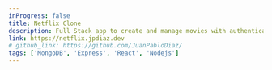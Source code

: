 ```yaml
---
inProgress: false
title: Netflix Clone
description: Full Stack app to create and manage movies with authentication. MERN stack.
link: https://netflix.jpdiaz.dev
# github_link: https://github.com/JuanPabloDiaz/
tags: ['MongoDB', 'Express', 'React', 'Nodejs']
---
```

